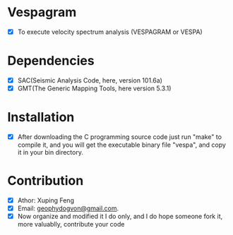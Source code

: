 # Vespagram
- [x] To execute velocity spectrum analysis (VESPAGRAM or VESPA)
# Dependencies
- [x] SAC(Seismic Analysis Code, here, version 101.6a)
- [x] GMT(The Generic Mapping Tools, here version 5.3.1)
# Installation
- [x] After downloading the C programming source code just run "make" to compile it, and you will get the executable binary file "vespa", and copy it in your bin directory.
# Contribution
- [x] Athor: Xuping Feng
- [x] Email: geophydogvon@gmail.com.
- [x] Now organize and modified it I do only, and I do hope someone fork it, more valuablly, contribute your code
